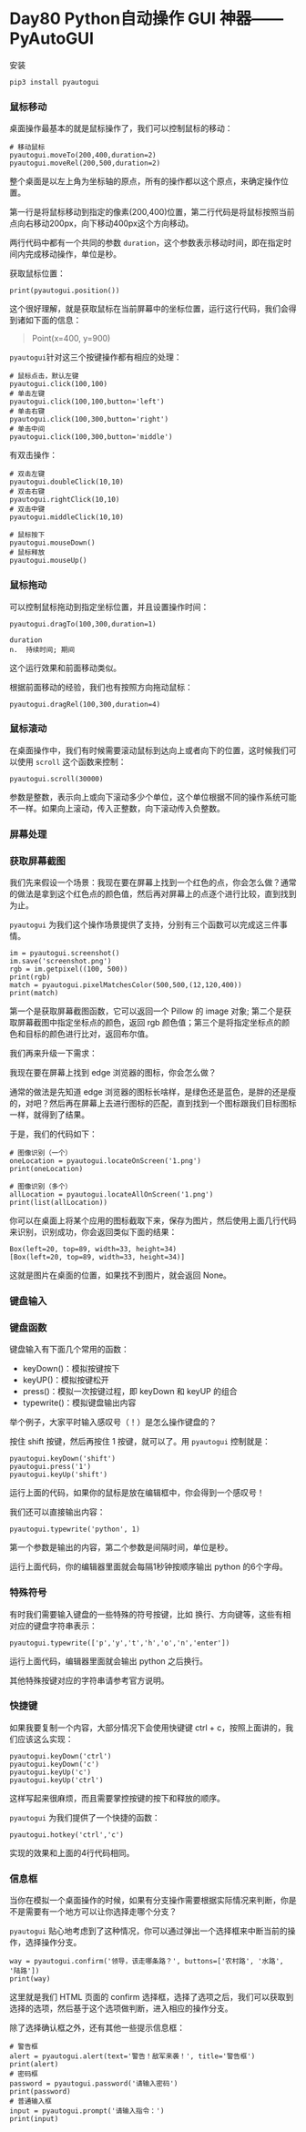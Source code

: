 # Day80  Python自动操作 GUI 神器——PyAutoGUI



安装

```
pip3 install pyautogui
```



### 鼠标移动

桌面操作最基本的就是鼠标操作了，我们可以控制鼠标的移动：

```
# 移动鼠标
pyautogui.moveTo(200,400,duration=2)
pyautogui.moveRel(200,500,duration=2)
```

整个桌面是以左上角为坐标轴的原点，所有的操作都以这个原点，来确定操作位置。

第一行是将鼠标移动到指定的像素(200,400)位置，第二行代码是将鼠标按照当前点向右移动200px，向下移动400px这个方向移动。

两行代码中都有一个共同的参数 `duration`，这个参数表示移动时间，即在指定时间内完成移动操作，单位是秒。



获取鼠标位置：

```
print(pyautogui.position())  
```

这个很好理解，就是获取鼠标在当前屏幕中的坐标位置，运行这行代码，我们会得到诸如下面的信息：

> Point(x=400, y=900)

`pyautogui`针对这三个按键操作都有相应的处理：

```
# 鼠标点击，默认左键
pyautogui.click(100,100)   
# 单击左键
pyautogui.click(100,100,button='left')  
# 单击右键
pyautogui.click(100,300,button='right') 
# 单击中间 
pyautogui.click(100,300,button='middle')  
```

有双击操作：

```
# 双击左键
pyautogui.doubleClick(10,10)  
# 双击右键
pyautogui.rightClick(10,10)   
# 双击中键
pyautogui.middleClick(10,10) 
```

```
# 鼠标按下
pyautogui.mouseDown()   
# 鼠标释放
pyautogui.mouseUp()    
```

### 鼠标拖动

可以控制鼠标拖动到指定坐标位置，并且设置操作时间：

```
pyautogui.dragTo(100,300,duration=1)   

duration
n.	持续时间; 期间
```

这个运行效果和前面移动类似。

根据前面移动的经验，我们也有按照方向拖动鼠标：

```
pyautogui.dragRel(100,300,duration=4) 
```

### 鼠标滚动

在桌面操作中，我们有时候需要滚动鼠标到达向上或者向下的位置，这时候我们可以使用 `scroll` 这个函数来控制：

```
pyautogui.scroll(30000) 
```

参数是整数，表示向上或向下滚动多少个单位，这个单位根据不同的操作系统可能不一样。如果向上滚动，传入正整数，向下滚动传入负整数。



### 屏幕处理





### 获取屏幕截图

我们先来假设一个场景：我现在要在屏幕上找到一个红色的点，你会怎么做？通常的做法是拿到这个红色点的颜色值，然后再对屏幕上的点逐个进行比较，直到找到为止。

`pyautogui` 为我们这个操作场景提供了支持，分别有三个函数可以完成这三件事情。

```
im = pyautogui.screenshot()
im.save('screenshot.png')
rgb = im.getpixel((100, 500))
print(rgb)
match = pyautogui.pixelMatchesColor(500,500,(12,120,400))
print(match)
```

第一个是获取屏幕截图函数，它可以返回一个 Pillow 的 image 对象; 第二个是获取屏幕截图中指定坐标点的颜色，返回 rgb 颜色值；第三个是将指定坐标点的颜色和目标的颜色进行比对，返回布尔值。

我们再来升级一下需求：

我现在要在屏幕上找到 edge 浏览器的图标，你会怎么做？

通常的做法是先知道 edge 浏览器的图标长啥样，是绿色还是蓝色，是胖的还是瘦的，对吧？然后再在屏幕上去进行图标的匹配，直到找到一个图标跟我们目标图标一样，就得到了结果。

于是，我们的代码如下：

```
# 图像识别（一个）
oneLocation = pyautogui.locateOnScreen('1.png')
print(oneLocation)  

# 图像识别（多个）
allLocation = pyautogui.locateAllOnScreen('1.png')
print(list(allLocation))
```

你可以在桌面上将某个应用的图标截取下来，保存为图片，然后使用上面几行代码来识别，识别成功，你会返回类似下面的结果：

```
Box(left=20, top=89, width=33, height=34)
[Box(left=20, top=89, width=33, height=34)]
```

这就是图片在桌面的位置，如果找不到图片，就会返回 None。

### 键盘输入

### 键盘函数

键盘输入有下面几个常用的函数：

- keyDown()：模拟按键按下
- keyUP()：模拟按键松开
- press()：模拟一次按键过程，即 keyDown 和 keyUP 的组合
- typewrite()：模拟键盘输出内容

举个例子，大家平时输入感叹号（！）是怎么操作键盘的？

按住 shift 按键，然后再按住 1 按键，就可以了。用 `pyautogui` 控制就是：

```
pyautogui.keyDown('shift')    
pyautogui.press('1')    
pyautogui.keyUp('shift')   
```

运行上面的代码，如果你的鼠标是放在编辑框中，你会得到一个感叹号！

我们还可以直接输出内容：

```
pyautogui.typewrite('python', 1)
```

第一个参数是输出的内容，第二个参数是间隔时间，单位是秒。

运行上面代码，你的编辑器里面就会每隔1秒钟按顺序输出 python 的6个字母。

### 特殊符号

有时我们需要输入键盘的一些特殊的符号按键，比如 换行、方向键等，这些有相对应的键盘字符串表示：

```
pyautogui.typewrite(['p','y','t','h','o','n','enter'])   
```

运行上面代码，编辑器里面就会输出 python 之后换行。

其他特殊按键对应的字符串请参考官方说明。

### 快捷键

如果我要复制一个内容，大部分情况下会使用快键键 ctrl + c，按照上面讲的，我们应该这么实现：

```
pyautogui.keyDown('ctrl')
pyautogui.keyDown('c')
pyautogui.keyUp('c')
pyautogui.keyUp('ctrl')
```

这样写起来很麻烦，而且需要掌控按键的按下和释放的顺序。

`pyautogui` 为我们提供了一个快捷的函数：

```
pyautogui.hotkey('ctrl','c')
```

实现的效果和上面的4行代码相同。

### 信息框

当你在模拟一个桌面操作的时候，如果有分支操作需要根据实际情况来判断，你是不是需要有一个地方可以让你选择走哪个分支？

`pyautogui` 贴心地考虑到了这种情况，你可以通过弹出一个选择框来中断当前的操作，选择操作分支。

```
way = pyautogui.confirm('领导，该走哪条路？', buttons=['农村路', '水路', '陆路'])
print(way)
```

这里就是我们 HTML 页面的 confirm 选择框，选择了选项之后，我们可以获取到选择的选项，然后基于这个选项做判断，进入相应的操作分支。

除了选择确认框之外，还有其他一些提示信息框：

```
# 警告框
alert = pyautogui.alert(text='警告！敌军来袭！', title='警告框')
print(alert)
# 密码框
password = pyautogui.password('请输入密码')
print(password)
# 普通输入框
input = pyautogui.prompt('请输入指令：')
print(input)
```







